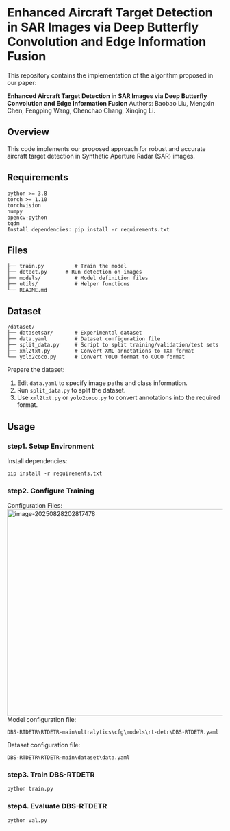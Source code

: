 # Enhanced Aircraft Target Detection in SAR Images via Deep Butterfly Convolution and Edge Information Fusion

This repository contains the implementation of the algorithm proposed in our paper:

**Enhanced Aircraft Target Detection in SAR Images via Deep Butterfly Convolution and Edge Information Fusion**
Authors: Baobao Liu, Mengxin Chen, Fengping Wang, Chenchao Chang, Xinqing Li.

## Overview

This code implements our proposed approach for robust and accurate aircraft target detection in Synthetic Aperture Radar (SAR) images.

## Requirements

```
python >= 3.8
torch >= 1.10
torchvision
numpy
opencv-python
tqdm
Install dependencies: pip install -r requirements.txt
```

## Files

```
├── train.py          # Train the model
├── detect.py      # Run detection on images
├── models/           # Model definition files
├── utils/            # Helper functions
└── README.md
```

## Dataset

```
/dataset/
├── datasetsar/       # Experimental dataset
├── data.yaml         # Dataset configuration file
├── split_data.py     # Script to split training/validation/test sets
├── xml2txt.py        # Convert XML annotations to TXT format
└── yolo2coco.py      # Convert YOLO format to COCO format
```

Prepare the dataset:

1. Edit `data.yaml` to specify image paths and class information.
2. Run `split_data.py` to split the dataset.
3. Use `xml2txt.py` or `yolo2coco.py` to convert annotations into the required format.

## Usage

### step1. Setup Environment

Install dependencies: 

`pip install -r requirements.txt `

### step2. Configure Training

Configuration Files:
<img width="920" height="482" alt="image-20250828202817478" src="https://github.com/user-attachments/assets/0552a780-e3db-4300-b13c-7100e0c5c251" />
Model configuration file:

`DBS-RTDETR\RTDETR-main\ultralytics\cfg\models\rt-detr\DBS-RTDETR.yaml`

Dataset configuration file:

`DBS-RTDETR\RTDETR-main\dataset\data.yaml`

### step3. Train DBS-RTDETR

`python train.py`

###  step4. Evaluate DBS-RTDETR

`python val.py `

